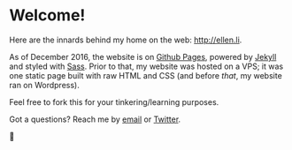 # Welcome!

Here are the innards behind my home on the web: http://ellen.li.

As of December 2016, the website is on [Github Pages](https://pages.github.com/), powered by [Jekyll](https://jekyllrb.com/) and styled with [Sass](http://sass-lang.com/). Prior to that, my website was hosted on a VPS; it was one static page built with raw HTML and CSS (and before _that_, my website ran on Wordpress).

Feel free to fork this for your tinkering/learning purposes.

Got a questions? Reach me by [email](mailto:me@ellen.li) or [Twitter](http://twitter.com/ellenxli).

:wave:
